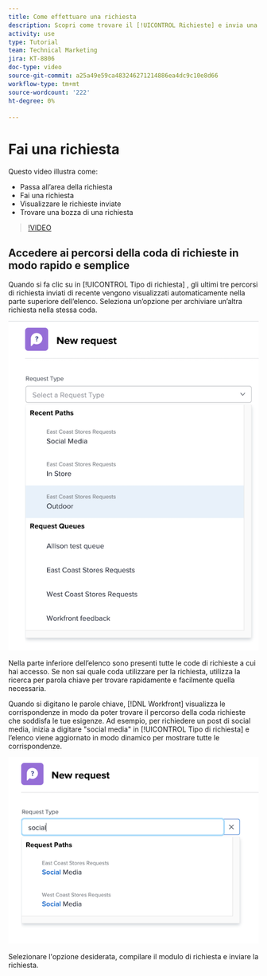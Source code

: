```yaml
---
title: Come effettuare una richiesta
description: Scopri come trovare il [!UICONTROL Richieste] e invia una richiesta. Poi scopri come visualizzare le richieste inviate e le bozze.
activity: use
type: Tutorial
team: Technical Marketing
jira: KT-8806
doc-type: video
source-git-commit: a25a49e59ca483246271214886ea4dc9c10e8d66
workflow-type: tm+mt
source-wordcount: '222'
ht-degree: 0%

---
```


# Fai una richiesta

Questo video illustra come:

* Passa all’area della richiesta
* Fai una richiesta
* Visualizzare le richieste inviate
* Trovare una bozza di una richiesta

>[!VIDEO](https://video.tv.adobe.com/v/336092/?quality=12&learn=on)

## Accedere ai percorsi della coda di richieste in modo rapido e semplice

Quando si fa clic su in [!UICONTROL Tipo di richiesta] , gli ultimi tre percorsi di richiesta inviati di recente vengono visualizzati automaticamente nella parte superiore dell’elenco. Seleziona un’opzione per archiviare un’altra richiesta nella stessa coda.

![Menu Tipo di richiesta che mostra l’elenco dei percorsi di richiesta recenti](assets/collaborator-fundamentals-1.png)

Nella parte inferiore dell’elenco sono presenti tutte le code di richieste a cui hai accesso. Se non sai quale coda utilizzare per la richiesta, utilizza la ricerca per parola chiave per trovare rapidamente e facilmente quella necessaria.

Quando si digitano le parole chiave, [!DNL Workfront] visualizza le corrispondenze in modo da poter trovare il percorso della coda richieste che soddisfa le tue esigenze. Ad esempio, per richiedere un post di social media, inizia a digitare &quot;social media&quot; in [!UICONTROL Tipo di richiesta] e l’elenco viene aggiornato in modo dinamico per mostrare tutte le corrispondenze.

![Menu Tipo di richiesta con una parola digitata nel campo per visualizzare i percorsi di richiesta recenti](assets/collaborator-fundamentals-2.png)

Selezionare l&#39;opzione desiderata, compilare il modulo di richiesta e inviare la richiesta.

<!---
Learn more
Requests area overview
Create and submit Workfront requests
Guides
Make a work request
--->
